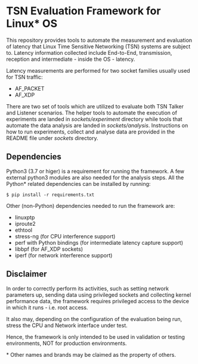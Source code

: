 # TSN Evaluation Framework for Linux\* OS

This repository provides tools to automate the measurement and evaluation
of latency that Linux Time Sensitive Networking (TSN) systems are subject to.
Latency information collected include End-to-End, transmission, reception and
intermediate - inside the OS - latency.

Latency measurements are performed for two socket families usually used for
TSN traffic:
* AF_PACKET
* AF_XDP

There are two set of tools which are utilized to evaluate both TSN Talker and
Listener scenarios. The helper tools to automate the execution of experiments
are landed in _sockets/experiment_ directory while tools that automate the data
analysis are landed in _sockets/analysis_. Instructions on how to run
experiments, collect and analyse data are provided in the README file under
_sockets_ directory.

## Dependencies

Python3 (3.7 or higer) is a requirement for running the framework. A few
external python3 modules are also needed for the analysis steps.
All the Python\* related dependencies can be installed by running:
```
$ pip install -r requirements.txt
```

Other (non-Python) dependencies needed to run the framework are:

* linuxptp
* iproute2
* ethtool
* stress-ng (for CPU interference support)
* perf with Python bindings (for intermediate latency capture support)
* libbpf (for AF_XDP sockets)
* iperf (for network interference support)

## Disclaimer

In order to correctly perform its activities, such as setting network
parameters up, sending data using privileged sockets and collecting
kernel performance data, the framework requires privileged access to
the device in which it runs - i.e. root access.

It also may, depending on the configuration of the evaluation being
run, stress the CPU and Network interface under test.

Hence, the framework is only intended to be used in validation or testing
environments, NOT for production environments.

 \* Other names and brands may be claimed as the property of others.
